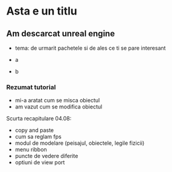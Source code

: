 # Asta e un titlu

## Am descarcat unreal engine

- tema: de urmarit pachetele si de ales ce ti se pare interesant

-    a
-    b

  ### Rezumat tutorial

- mi-a aratat cum se misca obiectul
- am vazut cum se modifica obiectul

Scurta recapitulare 04.08: 
 - copy and paste
 - cum sa reglam fps
 - modul de modelare (peisajul, obiectele, legile fizicii)
 - menu ribbon
 - puncte de vedere diferite
 - optiuni de view port
